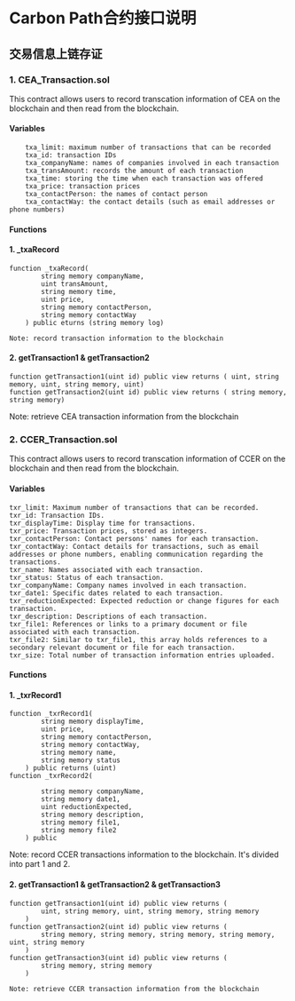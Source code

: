 # Carbon Path合约接口说明


## 交易信息上链存证 
### 1. CEA_Transaction.sol
This contract allows users to record transcation information of CEA on the blockchain and then read from the blockchain.
#### Variables
```
    txa_limit: maximum number of transactions that can be recorded
    txa_id: transaction IDs
    txa_companyName: names of companies involved in each transaction
    txa_transAmount: records the amount of each transaction
    txa_time: storing the time when each transaction was offered
    txa_price: transaction prices
    txa_contactPerson: the names of contact person
    txa_contactWay: the contact details (such as email addresses or phone numbers) 

```

#### Functions
#### 1. _txaRecord
```
function _txaRecord(
        string memory companyName, 
        uint transAmount, 
        string memory time, 
        uint price,  
        string memory contactPerson, 
        string memory contactWay
    ) public eturns (string memory log)
```
```
Note: record transaction information to the blockchain
```
#### 2. getTransaction1 & getTransaction2
```
function getTransaction1(uint id) public view returns ( uint, string memory, uint, string memory, uint) 
function getTransaction2(uint id) public view returns ( string memory, string memory) 

```
Note: retrieve CEA transaction information from the blockchain



### 2. CCER_Transaction.sol
This contract allows users to record transcation information of CCER on the blockchain and then read from the blockchain.
#### Variables
```
txr_limit: Maximum number of transactions that can be recorded. 
txr_id: Transaction IDs. 
txr_displayTime: Display time for transactions. 
txr_price: Transaction prices, stored as integers. 
txr_contactPerson: Contact persons' names for each transaction.
txr_contactWay: Contact details for transactions, such as email addresses or phone numbers, enabling communication regarding the transactions.
txr_name: Names associated with each transaction.
txr_status: Status of each transaction. 
txr_companyName: Company names involved in each transaction. 
txr_date1: Specific dates related to each transaction. 
txr_reductionExpected: Expected reduction or change figures for each transaction.
txr_description: Descriptions of each transaction. 
txr_file1: References or links to a primary document or file associated with each transaction.
txr_file2: Similar to txr_file1, this array holds references to a secondary relevant document or file for each transaction.
txr_size: Total number of transaction information entries uploaded. 
```

#### Functions
#### 1. _txrRecord1 
```
function _txrRecord1(
        string memory displayTime,
        uint price,
        string memory contactPerson,
        string memory contactWay,
        string memory name,
        string memory status
    ) public returns (uint)
function _txrRecord2(

        string memory companyName,
        string memory date1,
        uint reductionExpected,
        string memory description,
        string memory file1,
        string memory file2
    ) public

```
Note: record CCER transactions information to the blockchain. It's divided into part 1 and 2.

#### 2. getTransaction1 & getTransaction2 & getTransaction3 
```
function getTransaction1(uint id) public view returns (
        uint, string memory, uint, string memory, string memory
    ) 
function getTransaction2(uint id) public view returns (
        string memory, string memory, string memory, string memory, uint, string memory
    )
function getTransaction3(uint id) public view returns (
        string memory, string memory
    )
```
```
Note: retrieve CCER transaction information from the blockchain
```

